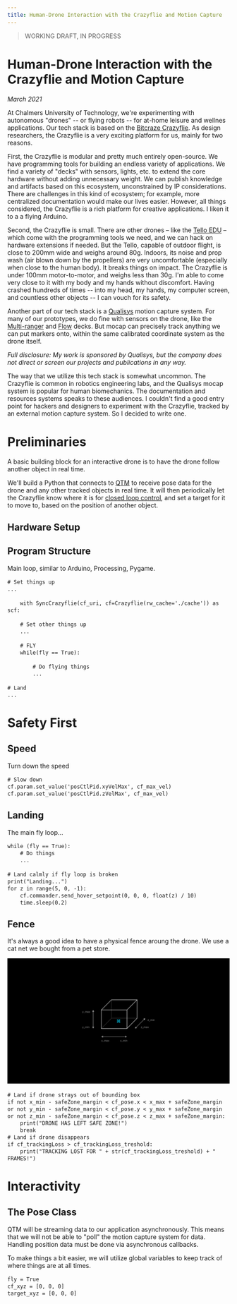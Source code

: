 ```yaml
---
title: Human-Drone Interaction with the Crazyflie and Motion Capture
---
```


> WORKING DRAFT, IN PROGRESS

# Human-Drone Interaction with the Crazyflie and Motion Capture

*March 2021*

At Chalmers University of Technology, we're experimenting with autonomous "drones" -- or flying robots -- for at-home leisure and wellnes applications. Our tech stack is based on the [Bitcraze Crazyflie](https://www.bitcraze.io/). As design researchers, the Crazyflie is a very exciting platform for us, mainly for two reasons.

First, the Crazyflie is modular and pretty much entirely open-source. We have programming tools for building an endless variety of applications.  We find a variety of "decks" with sensors, lights, etc. to extend the core hardware without adding unnecessary weight. We can publish knowledge and artifacts based on this ecosystem, unconstrained by IP considerations. There are challenges in this kind of ecosystem; for example, more centralized documentation would make our lives easier. However, all things considered, the Crazyflie is a rich platform for creative applications. I liken it to a a flying Arduino.

Second, the Crazyflie is small. There are other drones – like the [Tello EDU](https://www.ryzerobotics.com/tello-edu) – which come with the programming tools we need, and we can hack on hardware extensions if needed. But the Tello, capable of outdoor flight, is close to 200mm wide and weighs around 80g. Indoors, its noise and prop wash (air blown down by the propellers) are very uncomfortable (especially when close to the human body). It breaks things on impact. The Crazyflie is under 100mm motor-to-motor, and weighs less than 30g. I'm able to come very close to it with my body and my hands without discomfort. Having crashed hundreds of times -- into my head, my hands, my computer screen, and countless other objects -- I can vouch for its safety.

Another part of our tech stack is a [Qualisys](https://www.qualisys.com/) motion capture system. For many of our prototypes, we do fine with sensors on the drone, like the [Multi-ranger](https://www.bitcraze.io/products/multi-ranger-deck/) and [Flow](https://www.bitcraze.io/products/flow-deck-v2/) decks. But mocap can precisely track anything we can put markers onto, within the same calibrated coordinate system as the drone itself.

*Full disclosure: My work is sponsored by Qualisys, but the company does not direct or screen our projects and publications in any way.*

The way that we utilize this tech stack is somewhat uncommon. The Crazyflie is common in robotics engineering labs, and the Qualisys mocap system is popular for human biomechanics. The documentation and resources systems speaks to these audiences. I couldn't find a good entry point for hackers and designers to experiment with the Crazyflie, tracked by an external motion capture system. So I decided to write one.


# Preliminaries

A basic building block for an interactive drone is to have the drone follow another object in real time.

We'll build a Python that connects to [QTM](https://www.qualisys.com/software/qualisys-track-manager/) to receive pose data for the drone and any other tracked objects in real time. It will then periodically let the Crazyflie know where it is for [closed loop control](https://en.wikipedia.org/wiki/Control_theory), and set a target for it to move to, based on the position of another object.

## Hardware Setup

## Program Structure

Main loop, similar to Arduino, Processing, Pygame.

    # Set things up
    ...

        with SyncCrazyflie(cf_uri, cf=Crazyflie(rw_cache='./cache')) as scf:

        # Set other things up
        ...

        # FLY
        while(fly == True):

            # Do flying things
            ...

    # Land
    ...

# Safety First

## Speed

Turn down the speed

    # Slow down
    cf.param.set_value('posCtlPid.xyVelMax', cf_max_vel)
    cf.param.set_value('posCtlPid.zVelMax', cf_max_vel)

## Landing

The main fly loop...

    while (fly == True):
        # Do things
        ...
    
    # Land calmly if fly loop is broken
    print("Landing...")
    for z in range(5, 0, -1):
        cf.commander.send_hover_setpoint(0, 0, 0, float(z) / 10)
        time.sleep(0.2)

## Fence

It's always a good idea to have a physical fence aroung the drone. We use a cat net we bought from a pet store.

![Virtual fence confining drone to a safe zone](/img/crazyflie_fence.png)

    # Land if drone strays out of bounding box
    if not x_min - safeZone_margin < cf_pose.x < x_max + safeZone_margin
    or not y_min - safeZone_margin < cf_pose.y < y_max + safeZone_margin
    or not z_min - safeZone_margin < cf_pose.z < z_max + safeZone_margin:
        print("DRONE HAS LEFT SAFE ZONE!")
        break
    # Land if drone disappears
    if cf_trackingLoss > cf_trackingLoss_treshold:
        print("TRACKING LOST FOR " + str(cf_trackingLoss_treshold) + " FRAMES!")

# Interactivity

## The Pose Class

QTM will be streaming data to our application asynchronously. This means that we will not be able to "poll" the motion capture system for data. Handling position data must be done via asynchronous callbacks.

To make things a bit easier, we will utilize global variables to keep track of where things are at all times.

    fly = True
    cf_xyz = [0, 0, 0]
    target_xyz = [0, 0, 0]
    
